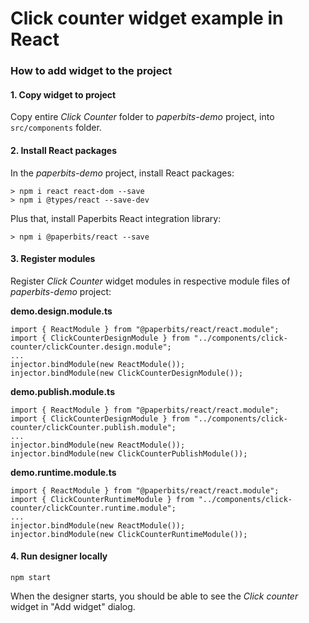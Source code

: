 # Click counter widget example in React

### How to add widget to the project

#### 1. Copy widget to project
Copy entire *Click Counter* folder to *paperbits-demo* project, into `src/components` folder.

#### 2. Install React packages
In the *paperbits-demo* project, install React packages:
```
> npm i react react-dom --save
> npm i @types/react --save-dev
```
Plus that, install Paperbits React integration library:
```
> npm i @paperbits/react --save
```

#### 3. Register modules
Register *Click Counter* widget modules in respective module files of *paperbits-demo* project:

**demo.design.module.ts**

```
import { ReactModule } from "@paperbits/react/react.module";
import { ClickCounterDesignModule } from "../components/click-counter/clickCounter.design.module";
...
injector.bindModule(new ReactModule());
injector.bindModule(new ClickCounterDesignModule());
```

**demo.publish.module.ts**
```
import { ReactModule } from "@paperbits/react/react.module";
import { ClickCounterDesignModule } from "../components/click-counter/clickCounter.publish.module";
...
injector.bindModule(new ReactModule());
injector.bindModule(new ClickCounterPublishModule());
```

**demo.runtime.module.ts**
```
import { ReactModule } from "@paperbits/react/react.module";
import { ClickCounterRuntimeModule } from "../components/click-counter/clickCounter.runtime.module";
...
injector.bindModule(new ReactModule());
injector.bindModule(new ClickCounterRuntimeModule());
```

#### 4. Run designer locally
```
npm start
```

When the designer starts, you should be able to see the *Click counter* widget in "Add widget" dialog.
